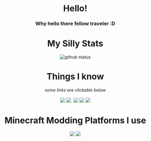 <h1 align='center'>Hello!</h2>
<h3 align='center'><b>Why hello there fellow traveler :D</b></h3>

<h1 align='center'>My Silly Stats</h2>
<div align='center'>
  <img align='center' src="https://github-readme-stats.vercel.app/api?username=Wolfieboy09&layout=compact&show_icons=true&count_private=true&theme=dark" alt="github status"/>
</div>

<h1 align='center'>Things I know</h1>

<div align='center'><i>some links are clickable below</i></div>
<br>
<!--no questions asked-->
<div align='center'>
  <img src='https://img.shields.io/badge/-HTML-000000?logo=html5&logoColor=orange&style=for-the-badge'>
  <img src='https://img.shields.io/badge/-JAVASCRIPT-000000?logo=javascript&logoColor=yellow&style=for-the-badge'>
  <img src'https://img.shields.io/badge/-PYTHON-000000?logo=python&style=for-the-badge'>
  <a href='https://scratch.mit.edu/users/wolfieboy09'><img src='https://img.shields.io/badge/-SCRATCH-000000?logo=scratch&logoColor=yellow&style=for-the-badge'></a>
  <img src='https://img.shields.io/badge/Java-000000?style=for-the-badge&logo=openjdk&logoColor=red'>
  <img src='https://img.shields.io/badge/flask-000000?style=for-the-badge&logo=flask&logoColor=white'>
</div>

<h1 align='center'>Minecraft Modding Platforms I use</h1>

<div align='center'>
  <a href='https://modrinth.com/user/Wolfieboy09'><img src='https://img.shields.io/badge/Modrinth-000000?style=for-the-badge&logo=modrinth&logoColor=lime' /></a>
  <a href='https://www.curseforge.com/members/wolfieboy09/projects'><img src='https://img.shields.io/badge/Curseforge-000000?style=for-the-badge&logo=curseforge&logoColor=red'></a>
</div>
